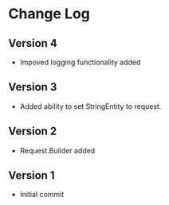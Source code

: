 Change Log
==========

Version 4
----------------------------
* Impoved logging functionality added

Version 3
----------------------------

 * Added ability to set StringEntity to request.
 
Version 2
----------------------------

 * Request.Builder added
 
Version 1
----------------------------

 * Initial commit